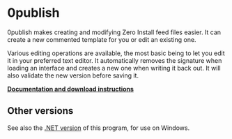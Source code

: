 # 0publish

0publish makes creating and modifying Zero Install feed files easier.
It can create a new commented template for you or edit an existing one.

Various editing operations are available, the most basic being to let you
edit it in your preferred text editor. It automatically removes the
signature when loading an interface and creates a new one when writing it
back out. It will also validate the new version before saving it.

**[Documentation and download instructions](https://docs.0install.net/tools/0publish/)**

## Other versions

See also the [.NET version](https://github.com/0install/0publish-dotnet) of this program, for use on Windows.
